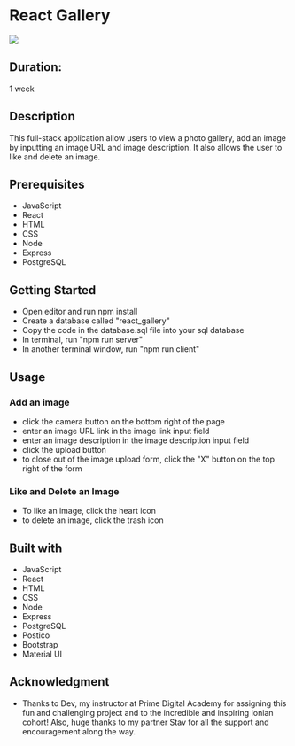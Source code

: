 # React Gallery

<img src='/src/images/photo-gallery.gif'></img>

## Duration:
1 week

## Description 
This full-stack application allow users to view a photo gallery, add an image by inputting an image URL and image description. It also allows the user to like and delete an image. 

## Prerequisites
- JavaScript 
- React
- HTML
- CSS
- Node
- Express 
- PostgreSQL 

## Getting Started 
- Open editor and run npm install
- Create a database called "react_gallery"
- Copy the code in the database.sql file into your sql database
- In terminal, run "npm run server"
- In another terminal window, run "npm run client"

## Usage 
### Add an image 
- click the camera button on the bottom right of the page 
- enter an image URL link in the image link input field 
- enter an image description in the image description input field 
- click the upload button 
- to close out of the image upload form, click the "X" button on the top right of the form 

### Like and Delete an Image 
- To like an image, click the heart icon 
- to delete an image, click the trash icon 

## Built with 
- JavaScript 
- React
- HTML
- CSS
- Node
- Express 
- PostgreSQL 
- Postico
- Bootstrap 
- Material UI 

## Acknowledgment 
- Thanks to Dev, my instructor at Prime Digital Academy for assigning this fun and challenging project and to the incredible and inspiring Ionian cohort! Also, huge thanks to my partner Stav for all the support and encouragement along the way.
